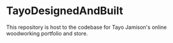 # TayoDesignedAndBuilt
This repository is host to the codebase for Tayo Jamison's online woodworking portfolio and store. 

